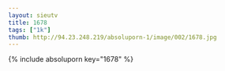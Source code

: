```yaml
--- 
layout: sieutv
title: 1678
tags: ["1k"]
thumb: http://94.23.248.219/absoluporn-1/image/002/1678.jpg
---
```

{% include absoluporn key="1678" %} 
